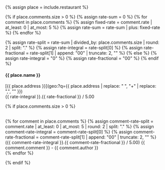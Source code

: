 {% assign place = include.restaurant %}

{% if place.comments.size > 0 %}
{% assign rate-sum = 0 %}
{% for comment in place.comments %}
    {% assign fixed-rate = comment.rate | at_least: 0 | at_most: 5 %}
    {% assign rate-sum = rate-sum | plus: fixed-rate %}
{% endfor %}

{% assign rate-split = rate-sum | divided_by: place.comments.size | round: 2 | split: "." %}
{% assign rate-integral = rate-split[0] %}
{% assign rate-fractional = rate-split[1] | append: "00" | truncate: 2, "" %}
{% else %}
{% assign rate-integral = "0" %}
{% assign rate-fractional = "00" %}
{% endif %}

#### {{ place.name }}

<i class="fa fa-map-marker fa-fw"></i> [{{ place.address }}](geo:?q={{ place.address | replace: " ", "+" | replace: ",", "" }})  
<i class="fa fa-star fa-fw"></i> {{ rate-integral }}.{{ rate-fractional }} / 5.00

{% if place.comments.size > 0 %}
<p>
<i class="fa fa-comments fa-fw"></i>
<br>
{% for comment in place.comments %}
{% assign comment-rate-split = comment.rate | at_least: 0 | at_most: 5 | round: 2 | split: "." %}
{% assign comment-rate-integral = comment-rate-split[0] %}
{% assign comment-rate-fractional = comment-rate-split[1] | append: "00" | truncate: 2, "" %}
({{ comment-rate-integral }}.{{ comment-rate-fractional }} / 5.00) {{ comment.comment }} - {{ comment.author }}<br>
{% endfor %}
</p>
{% endif %}
